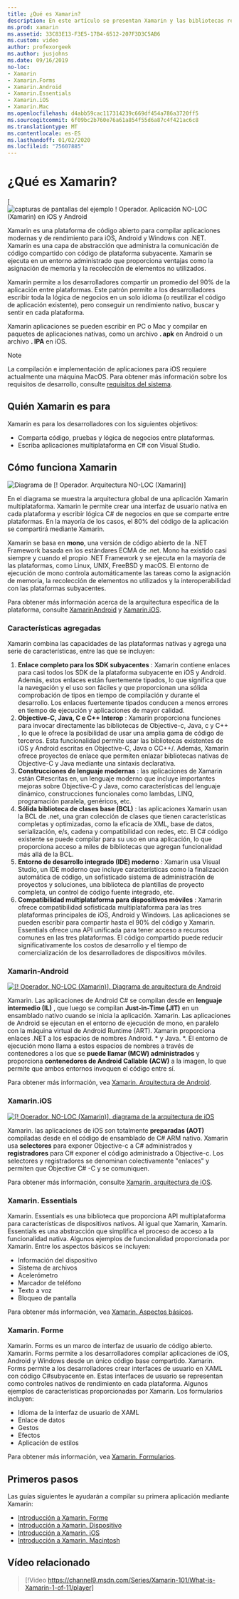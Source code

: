 ```yaml
---
title: ¿Qué es Xamarin?
description: En este artículo se presentan Xamarin y las bibliotecas relacionadas.
ms.prod: xamarin
ms.assetid: 33C83E13-F3E5-17B4-6512-207F3D3C5AB6
ms.custom: video
author: profexorgeek
ms.author: jusjohns
ms.date: 09/16/2019
no-loc:
- Xamarin
- Xamarin.Forms
- Xamarin.Android
- Xamarin.Essentials
- Xamarin.iOS
- Xamarin.Mac
ms.openlocfilehash: d4abb59cac117314239c669df454a786a3720ff5
ms.sourcegitcommit: 6f09bc2b760e76a61a854f55d6a87c4f421ac6c8
ms.translationtype: MT
ms.contentlocale: es-ES
ms.lasthandoff: 01/02/2020
ms.locfileid: "75607885"
---
```

# <a name="what-is-opno-locxamarin"></a>¿Qué es Xamarin?

[![capturas de pantallas del ejemplo [! Operador. Aplicación NO-LOC (Xamarin) en iOS y Android](what-is-xamarin-images/xamarin-app-cropped.png)](what-is-xamarin-images/xamarin-app.png#lightbox)

Xamarin es una plataforma de código abierto para compilar aplicaciones modernas y de rendimiento para iOS, Android y Windows con .NET. Xamarin es una capa de abstracción que administra la comunicación de código compartido con código de plataforma subyacente. Xamarin se ejecuta en un entorno administrado que proporciona ventajas como la asignación de memoria y la recolección de elementos no utilizados.

Xamarin permite a los desarrolladores compartir un promedio del 90% de la aplicación entre plataformas. Este patrón permite a los desarrolladores escribir toda la lógica de negocios en un solo idioma (o reutilizar el código de aplicación existente), pero conseguir un rendimiento nativo, buscar y sentir en cada plataforma.

Xamarin aplicaciones se pueden escribir en PC o Mac y compilar en paquetes de aplicaciones nativas, como un archivo **. apk** en Android o un archivo **. IPA** en iOS.

> [!NOTE]
> La compilación e implementación de aplicaciones para iOS requiere actualmente una máquina MacOS. Para obtener más información sobre los requisitos de desarrollo, consulte [requisitos del sistema](~/cross-platform/get-started/requirements.md#macos-requirements).

## <a name="who-opno-locxamarin-is-for"></a>Quién Xamarin es para

Xamarin es para los desarrolladores con los siguientes objetivos:

- Comparta código, pruebas y lógica de negocios entre plataformas.
- Escriba aplicaciones multiplataforma en C# con Visual Studio.

## <a name="how-opno-locxamarin-works"></a>Cómo funciona Xamarin

![Diagrama de [! Operador. Arquitectura NO-LOC (Xamarin)]](what-is-xamarin-images/xamarin-architecture.png)

En el diagrama se muestra la arquitectura global de una aplicación Xamarin multiplataforma. Xamarin le permite crear una interfaz de usuario nativa en cada plataforma y escribir lógica C# de negocios en que se comparte entre plataformas. En la mayoría de los casos, el 80% del código de la aplicación se compartirá mediante Xamarin.

Xamarin se basa en **mono**, una versión de código abierto de la .NET Framework basada en los estándares ECMA de .net. Mono ha existido casi siempre y cuando el propio .NET Framework y se ejecuta en la mayoría de las plataformas, como Linux, UNIX, FreeBSD y macOS. El entorno de ejecución de mono controla automáticamente las tareas como la asignación de memoria, la recolección de elementos no utilizados y la interoperabilidad con las plataformas subyacentes.

Para obtener más información acerca de la arquitectura específica de la plataforma, consulte [XamarinAndroid](#xamarin-android) y [Xamarin.iOS](#xamarinios).

### <a name="added-features"></a>Características agregadas

Xamarin combina las capacidades de las plataformas nativas y agrega una serie de características, entre las que se incluyen:

1. **Enlace completo para los SDK subyacentes** : Xamarin contiene enlaces para casi todos los SDK de la plataforma subyacente en iOS y Android. Además, estos enlaces están fuertemente tipados, lo que significa que la navegación y el uso son fáciles y que proporcionan una sólida comprobación de tipos en tiempo de compilación y durante el desarrollo. Los enlaces fuertemente tipados conducen a menos errores en tiempo de ejecución y aplicaciones de mayor calidad.
1. **Objective-C, Java, C e C++ Interop** : Xamarin proporciona funciones para invocar directamente las bibliotecas de Objective-c, Java, c y C++ , lo que le ofrece la posibilidad de usar una amplia gama de código de terceros. Esta funcionalidad permite usar las bibliotecas existentes de iOS y Android escritas en Objective-C, Java o CC++/. Además, Xamarin ofrece proyectos de enlace que permiten enlazar bibliotecas nativas de Objective-C y Java mediante una sintaxis declarativa.
1. **Construcciones de lenguaje modernas** : las aplicaciones de Xamarin están C#escritas en, un lenguaje moderno que incluye importantes mejoras sobre Objective-C y Java, como características del lenguaje dinámico, construcciones funcionales como lambdas, LINQ, programación paralela, genéricos, etc.
1. **Sólida biblioteca de clases base (BCL)** : las aplicaciones Xamarin usan la BCL de .net, una gran colección de clases que tienen características completas y optimizadas, como la eficacia de XML, base de datos, serialización, e/s, cadena y compatibilidad con redes, etc. El C# código existente se puede compilar para su uso en una aplicación, lo que proporciona acceso a miles de bibliotecas que agregan funcionalidad más allá de la BCL.
1. **Entorno de desarrollo integrado (IDE) moderno** : Xamarin usa Visual Studio, un IDE moderno que incluye características como la finalización automática de código, un sofisticado sistema de administración de proyectos y soluciones, una biblioteca de plantillas de proyecto completa, un control de código fuente integrado, etc.
1. **Compatibilidad multiplataforma para dispositivos móviles** : Xamarin ofrece compatibilidad sofisticada multiplataforma para las tres plataformas principales de iOS, Android y Windows. Las aplicaciones se pueden escribir para compartir hasta el 90% del código y Xamarin. Essentials ofrece una API unificada para tener acceso a recursos comunes en las tres plataformas. El código compartido puede reducir significativamente los costos de desarrollo y el tiempo de comercialización de los desarrolladores de dispositivos móviles.

### <a name="opno-loc-xamarinandroid"></a>Xamarin-Android

[![[! Operador. NO-LOC (Xamarin)]. Diagrama de arquitectura de Android](what-is-xamarin-images/android-architecture-cropped.png)](what-is-xamarin-images/android-architecture.png#lightbox)

Xamarin. Las aplicaciones de Android C# se compilan desde en **lenguaje intermedio (IL)** , que luego se compilan **Just-in-Time (JIT)** en un ensamblado nativo cuando se inicia la aplicación. Xamarin. Las aplicaciones de Android se ejecutan en el entorno de ejecución de mono, en paralelo con la máquina virtual de Android Runtime (ART). Xamarin proporciona enlaces .NET a los espacios de nombres Android. * y Java. *. El entorno de ejecución mono llama a estos espacios de nombres a través de contenedores a los que se **puede llamar (MCW) administrados** y proporciona **contenedores de Android Callable (ACW)** a la imagen, lo que permite que ambos entornos invoquen el código entre sí.

Para obtener más información, vea [Xamarin. Arquitectura de Android](~/android/internals/architecture.md).

### <a name="opno-locxamarinios"></a>Xamarin.iOS

[![[! Operador. NO-LOC (Xamarin)]. diagrama de la arquitectura de iOS](what-is-xamarin-images/ios-architecture-cropped.png)](what-is-xamarin-images/ios-architecture.png#lightbox)

Xamarin. las aplicaciones de iOS son totalmente **preparadas (AOT)** compiladas desde en el código de ensamblado de C# ARM nativo. Xamarin usa **selectores** para exponer Objective-c a C# administrados y **registradores** para C# exponer el código administrado a Objective-c. Los selectores y registradores se denominan colectivamente "enlaces" y permiten que Objective C# -C y se comuniquen.

Para obtener más información, consulte [Xamarin. arquitectura de iOS](~/ios/internals/architecture.md).

### <a name="opno-locxamarinessentials"></a>Xamarin. Essentials

Xamarin. Essentials es una biblioteca que proporciona API multiplataforma para características de dispositivos nativos. Al igual que Xamarin, Xamarin. Essentials es una abstracción que simplifica el proceso de acceso a la funcionalidad nativa. Algunos ejemplos de funcionalidad proporcionada por Xamarin. Entre los aspectos básicos se incluyen:

- Información del dispositivo
- Sistema de archivos
- Acelerómetro
- Marcador de teléfono
- Texto a voz
- Bloqueo de pantalla

Para obtener más información, vea [Xamarin. Aspectos básicos](~/essentials/index.md).

### <a name="opno-locxamarinforms"></a>Xamarin. Forme

Xamarin. Forms es un marco de interfaz de usuario de código abierto. Xamarin. Forms permite a los desarrolladores compilar aplicaciones de iOS, Android y Windows desde un único código base compartido. Xamarin. Forms permite a los desarrolladores crear interfaces de usuario en XAML con código C#subyacente en. Estas interfaces de usuario se representan como controles nativos de rendimiento en cada plataforma. Algunos ejemplos de características proporcionadas por Xamarin. Los formularios incluyen:

- Idioma de la interfaz de usuario de XAML
- Enlace de datos
- Gestos
- Efectos
- Aplicación de estilos

Para obtener más información, vea [Xamarin. Formularios](~/xamarin-forms/index.yml).

## <a name="get-started"></a>Primeros pasos

Las guías siguientes le ayudarán a compilar su primera aplicación mediante Xamarin:

- [Introducción a Xamarin. Forme](~/xamarin-forms/index.yml)
- [Introducción a Xamarin. Dispositivo](~/android/index.yml)
- [Introducción a Xamarin. iOS](~/ios/index.yml)
- [Introducción a Xamarin. Macintosh](~/mac/index.yml)

## <a name="related-video"></a>Vídeo relacionado

> [!Video https://channel9.msdn.com/Series/Xamarin-101/What-is-Xamarin-1-of-11/player]
